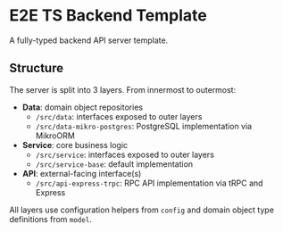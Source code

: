 # E2E TS Backend Template

A fully-typed backend API server template.

## Structure

The server is split into 3 layers. From innermost to outermost:

- **Data**: domain object repositories
  - `/src/data`: interfaces exposed to outer layers
  - `/src/data-mikro-postgres`: PostgreSQL implementation via MikroORM
- **Service**: core business logic
  - `/src/service`: interfaces exposed to outer layers
  - `/src/service-base`: default implementation
- **API**: external-facing interface(s)
  - `/src/api-express-trpc`: RPC API implementation via tRPC and Express

All layers use configuration helpers from `config` and domain object type definitions from `model`.
